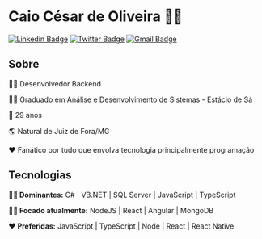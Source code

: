# Caio César de Oliveira 👨‍💻

[![Linkedin Badge](https://img.shields.io/badge/-LinkedIn-blue?style=flat-square&logo=Linkedin&logoColor=white&link=https://www.linkedin.com/in/caiocesaroliveira/)](https://www.linkedin.com/in/caiocesaroliveira/)
[![Twitter Badge](https://img.shields.io/badge/-Twitter-1ca0f1?style=flat-square&labelColor=1ca0f1&logo=twitter&logoColor=white&link=https://twitter.com/caiojr91)](https://twitter.com/caiojr91)
[![Gmail Badge](https://img.shields.io/badge/-Gmail-c14438?style=flat-square&logo=Gmail&logoColor=white&link=mailto:kayo.cesar.oliveira@gmail.com)](mailto:kayo.cesar.oliveira@gmail.com)

## Sobre
👨‍💻 Desenvolvedor Backend

👨‍🎓 Graduado em Análise e Desenvolvimento de Sistemas - Estácio de Sá

🎂 29 anos

🌎 Natural de Juiz de Fora/MG

❤ Fanático por tudo que envolva tecnologia principalmente programação



## Tecnologias

**👨‍💻 Dominantes:** C# | VB.NET | SQL Server | JavaScript | TypeScript 

**📖🤓 Focado atualmente:** NodeJS | React | Angular | MongoDB

**❤ Preferidas:** JavaScript | TypeScript | Node | React | React Native
